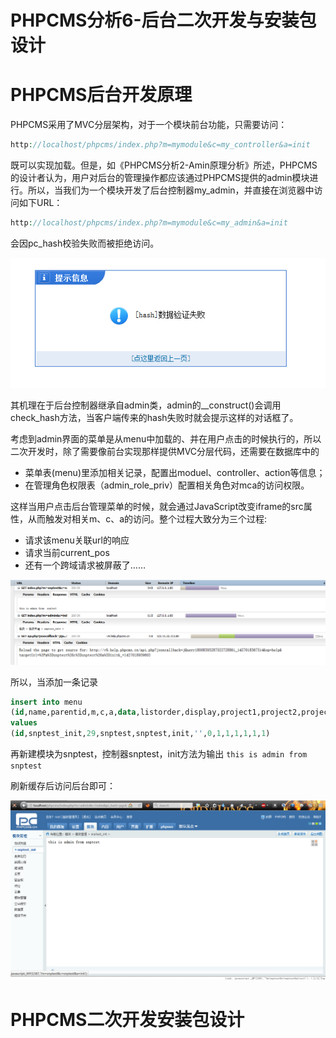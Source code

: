 # PHPCMS分析6-后台二次开发与安装包设计

# PHPCMS后台开发原理

PHPCMS采用了MVC分层架构，对于一个模块前台功能，只需要访问：
```PHP
http://localhost/phpcms/index.php?m=mymodule&c=my_controller&a=init
```
既可以实现加载。但是，如《PHPCMS分析2-Amin原理分析》所述，PHPCMS的设计者认为，用户对后台的管理操作都应该通过PHPCMS提供的admin模块进行。所以，当我们为一个模块开发了后台控制器my_admin，并直接在浏览器中访问如下URL：
```PHP
http://localhost/phpcms/index.php?m=mymodule&c=my_admin&a=init
```
会因pc_hash校验失败而被拒绝访问。

![pc_hash_failed](https://github.com/newbienewbie/notes/raw/master/ProgrammingLanguage/PHP/PHPCMS/img/pc_hash_failed.png)

其机理在于后台控制器继承自admin类，admin的__construct()会调用check_hash方法，当客户端传来的hash失败时就会提示这样的对话框了。

考虑到admin界面的菜单是从menu中加载的、并在用户点击的时候执行的，所以二次开发时，除了需要像前台实现那样提供MVC分层代码，还需要在数据库中的

* 菜单表(menu)里添加相关记录，配置出moduel、controller、action等信息；
* 在管理角色权限表（admin_role_priv）配置相关角色对mca的访问权限。

这样当用户点击后台管理菜单的时候，就会通过JavaScript改变iframe的src属性，从而触发对相关m、c、a的访问。整个过程大致分为三个过程:

* 请求该menu关联url的响应
* 请求当前current_pos
* 还有一个跨域请求被屏蔽了……

![menu_clicked](https://github.com/newbienewbie/notes/raw/master/ProgrammingLanguage/PHP/PHPCMS/img/menu_clicked.png)

所以，当添加一条记录

```SQL
insert into menu 
(id,name,parentid,m,c,a,data,listorder,display,project1,project2,project3,project4,project5)
values
(id,snptest_init,29,snptest,snptest,init,'',0,1,1,1,1,1,1)
```

再新建模块为snptest，控制器snptest，init方法为输出 ``this is admin from snptest``

刷新缓存后访问后台即可：

![admin_dev_demo](https://github.com/newbienewbie/notes/raw/master/programmingLanguage/PHP/PHPCMS/img/admin_dev_demo.png)


# PHPCMS二次开发安装包设计


